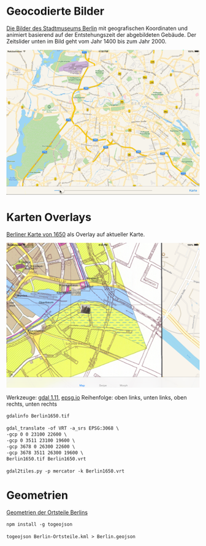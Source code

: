 Geocodierte Bilder
==================

[Die Bilder des Stadtmuseums Berlin](https://commons.wikimedia.org/wiki/Category:Stadtansichten_%28Stiftung_Stadtmuseum_Berlin%29) mit geografischen Koordinaten und animiert basierend auf der Entstehungszeit der abgebildeten Gebäude. Der Zeitslider unten im Bild geht vom Jahr 1400 bis zum Jahr 2000.

![Geocodierte Bilder](https://raw.githubusercontent.com/choefele/coding-da-vinci/master/Animated-Images.gif)

Karten Overlays
===============

[Berliner Karte von 1650](http://www.stadtentwicklung.berlin.de/geoinformation/geodateninfrastruktur/de/geodienste/atom.shtml) als Overlay auf aktueller Karte.

![Berlin 1650](Berlin1650.png)

Werkzeuge: [gdal 1.11](http://www.gdal.org/), [epsg.io](http://epsg.io/3068/map)
Reihenfolge: oben links, unten links, oben rechts, unten rechts

````
gdalinfo Berlin1650.tif

gdal_translate -of VRT -a_srs EPSG:3068 \
-gcp 0 0 23100 22600 \
-gcp 0 3511 23100 19600 \
-gcp 3678 0 26300 22600 \
-gcp 3678 3511 26300 19600 \
Berlin1650.tif Berlin1650.vrt

gdal2tiles.py -p mercator -k Berlin1650.vrt
````

Geometrien
==========

[Geometrien der Ortsteile Berlins](http://daten.berlin.de/datensaetze/geometrien-der-ortsteile-von-berlin-stand-072012)

````
npm install -g togeojson

togeojson Berlin-Ortsteile.kml > Berlin.geojson
````


